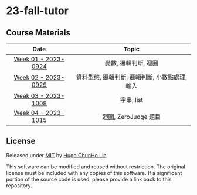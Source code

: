 # 23-fall-tutor

## Course Materials

| Date | Topic |
|:----:|:----:|
| [Week 01 - 2023-0924](https://github.com/1chooo/23-fall-tutor/tree/main/courses/course01) | 變數, 邏輯判斷, 迴圈 |
| [Week 02 - 2023-0929](https://github.com/1chooo/23-fall-tutor/tree/main/courses/course02) | 資料型態, 邏輯判斷, 邏輯判斷, 小數點處理, 輸入 |
| [Week 03 - 2023-1008](https://github.com/1chooo/23-fall-tutor/tree/main/courses/course03) | 字串, list |
| [Week 04 - 2023-1015](https://github.com/1chooo/23-fall-tutor/tree/main/courses/course04) | 迴圈, ZeroJudge 題目 |

## License
Released under [MIT](./LICENSE) by [Hugo ChunHo Lin](https://github.com/1chooo).

This software can be modified and reused without restriction.
The original license must be included with any copies of this software.
If a significant portion of the source code is used, please provide a link back to this repository.
